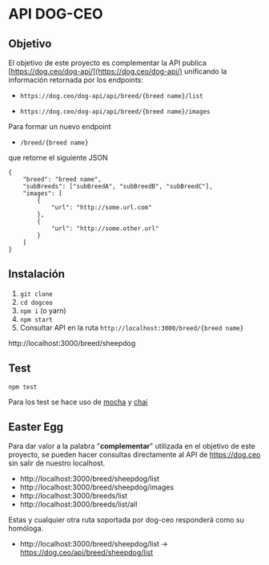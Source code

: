 ﻿# API DOG-CEO

## Objetivo
El objetivo de este proyecto es complementar la API publica [https://dog.ceo/dog-api/](https://dog.ceo/dog-api/) unificando la información retornada por los endpoints:
  
- `https://dog.ceo/dog-api/api/breed/{breed name}/list`

- `https://dog.ceo/dog-api/api/breed/{breed name}/images`

Para formar un nuevo endpoint

- `/breed/{breed name}`

que retorne el siguiente JSON

    {
        "breed": "breed name",
        "subBreeds": ["subBreedA", "subBreedB", "subBreedC"],
        "images": [
    	    {
    		    "url": "http://some.url.com"
    	    },
    	    {
    		    "url": "http://some.other.url"
    	    }
        ]
    }

## Instalación

 1. `git clone`
 2. `cd dogceo`
 3. `npm i` (o yarn)
 4. `npm start`
 5. Consultar API en la ruta `http://localhost:3000/breed/{breed name}`

http://localhost:3000/breed/sheepdog

## Test

    npm test
Para los test se hace uso de [mocha](https://www.npmjs.com/package/mocha) y [chai](https://www.npmjs.com/package/chai)

## Easter Egg
Para dar valor a la palabra "**complementar**" utilizada en el objetivo de este proyecto, se pueden hacer consultas directamente al API de https://dog.ceo sin salir de nuestro localhost. 

 - http://localhost:3000/breed/sheepdog/list
 - http://localhost:3000/breed/sheepdog/images
 - http://localhost:3000/breeds/list
 - http://localhost:3000/breeds/list/all

Estas y cualquier otra ruta soportada por dog-ceo responderá como su homóloga.

 - http://localhost:3000/breed/sheepdog/list -> https://dog.ceo/api/breed/sheepdog/list

